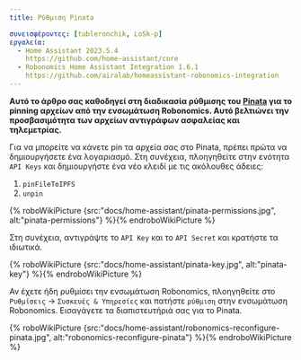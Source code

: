 ```yaml
---
title: Ρύθμιση Pinata

συνεισφέροντες: [tubleronchik, LoSk-p]
εργαλεία:
  - Home Assistant 2023.5.4
    https://github.com/home-assistant/core
  - Robonomics Home Assistant Integration 1.6.1
    https://github.com/airalab/homeassistant-robonomics-integration
---
```


**Αυτό το άρθρο σας καθοδηγεί στη διαδικασία ρύθμισης του [Pinata](https://www.pinata.cloud/) για το pinning αρχείων από την ενσωμάτωση Robonomics. Αυτό βελτιώνει την προσβασιμότητα των αρχείων αντιγράφων ασφαλείας και τηλεμετρίας.**

Για να μπορείτε να κάνετε pin τα αρχεία σας στο Pinata, πρέπει πρώτα να δημιουργήσετε ένα λογαριασμό. Στη συνέχεια, πλοηγηθείτε στην ενότητα `API Keys` και δημιουργήστε ένα νέο κλειδί με τις ακόλουθες άδειες:

1. `pinFileToIPFS`
2. `unpin`

{% roboWikiPicture {src:"docs/home-assistant/pinata-permissions.jpg", alt:"pinata-permissions"} %}{% endroboWikiPicture %}

Στη συνέχεια, αντιγράψτε το `API Key` και το `API Secret` και κρατήστε τα ιδιωτικά.

{% roboWikiPicture {src:"docs/home-assistant/pinata-key.jpg", alt:"pinata-key"} %}{% endroboWikiPicture %}

Αν έχετε ήδη ρυθμίσει την ενσωμάτωση Robonomics, πλοηγηθείτε στο `Ρυθμίσεις` -> `Συσκευές & Υπηρεσίες` και πατήστε `ρύθμιση` στην ενσωμάτωση Robonomics. Εισαγάγετε τα διαπιστευτήριά σας για το Pinata.

{% roboWikiPicture {src:"docs/home-assistant/robonomics-reconfigure-pinata.jpg", alt:"robonomics-reconfigure-pinata"} %}{% endroboWikiPicture %}